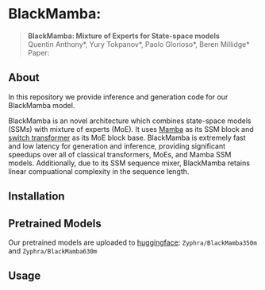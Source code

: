 # BlackMamba: 


> **BlackMamba: Mixture of Experts for State-space models**\
> Quentin Anthony*, Yury Tokpanov*, Paolo Glorioso*, Beren Millidge*\
> Paper: 

## About
In this repository we provide inference and generation code for our BlackMamba model. 

BlackMamba is an novel architecture which combines state-space models (SSMs) with mixture of experts (MoE). It uses [Mamba](https://arxiv.org/abs/2312.00752) as its SSM block and [switch transformer](https://arxiv.org/abs/2101.03961) as its MoE block base. BlackMamba is extremely fast and low latency for generation and inference, providing significant speedups over all of classical transformers, MoEs, and Mamba SSM models. Additionally, due to its SSM sequence mixer, BlackMamba retains linear compuational complexity in the sequence length. 

## Installation



## Pretrained Models

Our pretrained models are uploaded to [huggingface](LINK): `Zyphra/BlackMamba350m` and `Zyphra/BlackMamba630m`

## Usage

